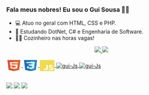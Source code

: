 ### Fala meus nobres! Eu sou o Gui Sousa 🙋‍♂️

- 💻 Atuo no geral com HTML, CSS e PHP.
- 🌱 Estudando DotNet, C# e Engenharia de Software.
- 👨‍🍳 Cozinheiro nas horas vagas!

<div align="center">
  <a href="https://github.com/rafaballerini">
  <img height="180em" src="https://github-readme-stats.vercel.app/api?username=xGuilhermeSousa&show_icons=true&theme=radical&include_all_commits=true&count_private=true"/>
  <img height="180em" src="https://github-readme-stats.vercel.app/api/top-langs/?username=xGuilhermeSousa&layout=compact&langs_count=7&theme=radical"/>
</div>

  <div style="display: inline_block"><br>
    <img align="center" alt="gui-HTML" height="30" width="40" src="https://raw.githubusercontent.com/devicons/devicon/master/icons/html5/html5-original.svg">
    <img align="center" alt="gui-CSS" height="30" width="40" src="https://raw.githubusercontent.com/devicons/devicon/master/icons/css3/css3-original.svg">
    <img align="center" alt="gui-Js" height="30" width="40" src="https://raw.githubusercontent.com/devicons/devicon/master/icons/javascript/javascript-plain.svg">
    <img align="center" alt="gui-Js" height="30" width="40" src="https://cdn.jsdelivr.net/gh/devicons/devicon/icons/dot-net/dot-net-plain-wordmark.svg" />
    <img align="center" alt="gui-Js" height="30" width="40" src="https://cdn.jsdelivr.net/gh/devicons/devicon/icons/git/git-original.svg" />
  </div>
  
  ##
  
  <div>
  <a href="https://www.instagram.com/_guicabelera/" target="_blank"><img src="https://img.shields.io/badge/-Instagram-%23E4405F?style=for-the-badge&logo=instagram&logoColor=white" target="_blank"></a>
  <a href = "mailto:guialvesdesouza@hotmail.com"><img src="https://img.shields.io/badge/-Gmail-%23333?style=for-the-badge&logo=gmail&logoColor=white" target="_blank"></a>
  <a href="https://www.linkedin.com/in/xguilhermesousa/" target="_blank"><img src="https://img.shields.io/badge/-LinkedIn-%230077B5?style=for-the-badge&logo=linkedin&logoColor=white" target="_blank"></a>
  </div>

